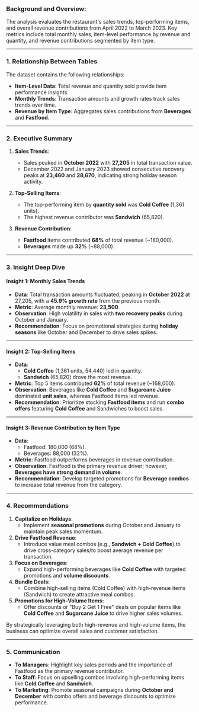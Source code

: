 ### Background and Overview:
The analysis evaluates the restaurant's sales trends, top-performing items, and overall revenue contributions from April 2022 to March 2023. Key metrics include total monthly sales, item-level performance by revenue and quantity, and revenue contributions segmented by item type.

---

### **1. Relationship Between Tables**
The dataset contains the following relationships:
- **Item-Level Data**: Total revenue and quantity sold provide item performance insights.
- **Monthly Trends**: Transaction amounts and growth rates track sales trends over time.
- **Revenue by Item Type**: Aggregates sales contributions from **Beverages** and **Fastfood**.

---

### **2. Executive Summary**
1. **Sales Trends**:
   - Sales peaked in **October 2022** with **27,205** in total transaction value.
   - December 2022 and January 2023 showed consecutive recovery peaks at **23,460** and **28,670**, indicating strong holiday season activity.

2. **Top-Selling Items**:
   - The top-performing item by **quantity sold** was **Cold Coffee** (1,361 units).
   - The highest revenue contributor was **Sandwich** (65,820).

3. **Revenue Contribution**:
   - **Fastfood** items contributed **68%** of total revenue (~180,000).
   - **Beverages** made up **32%** (~88,000).

---

### **3. Insight Deep Dive**

#### Insight 1: Monthly Sales Trends
- **Data**: Total transaction amounts fluctuated, peaking in **October 2022** at 27,205, with a **45.9% growth rate** from the previous month.
- **Metric**: Average monthly revenue: **23,500**.
- **Observation**: High volatility in sales with **two recovery peaks** during October and January.
- **Recommendation**: Focus on promotional strategies during **holiday seasons** like October and December to drive sales spikes.

---

#### Insight 2: Top-Selling Items
- **Data**:  
   - **Cold Coffee** (1,361 units, 54,440) led in quantity.  
   - **Sandwich** (65,820) drove the most revenue.  
- **Metric**: Top 5 items contributed **62%** of total revenue (~168,000).  
- **Observation**: Beverages like **Cold Coffee** and **Sugarcane Juice** dominated **unit sales**, whereas Fastfood items led revenue.
- **Recommendation**: Prioritize stocking **Fastfood items** and run **combo offers** featuring **Cold Coffee** and Sandwiches to boost sales.

---

#### Insight 3: Revenue Contribution by Item Type
- **Data**:  
   - Fastfood: 180,000 (68%).  
   - Beverages: 88,000 (32%).  
- **Metric**: Fastfood outperforms beverages in revenue contribution.
- **Observation**: Fastfood is the primary revenue driver; however, **Beverages have strong demand in volume**.
- **Recommendation**: Develop targeted promotions for **Beverage combos** to increase total revenue from the category.

---

### **4. Recommendations**
1. **Capitalize on Holidays**:
   - Implement **seasonal promotions** during October and January to maintain peak sales momentum.
2. **Drive Fastfood Revenue**:
   - Introduce value meal combos (e.g., **Sandwich + Cold Coffee**) to drive cross-category sales/to boost average revenue per transaction.
3. **Focus on Beverages**:
   - Expand high-performing beverages like **Cold Coffee** with targeted promotions and **volume discounts**.
4. **Bundle Deals:**
   - Combine high-selling items (Cold Coffee) with high-revenue items (Sandwich) to create attractive meal combos.  
5. **Promotions for High-Volume Items:**
   - Offer discounts or "Buy 2 Get 1 Free" deals on popular items like **Cold Coffee** and **Sugarcane Juice** to drive higher sales volumes.

By strategically leveraging both high-revenue and high-volume items, the business can optimize overall sales and customer satisfaction.

---

### **5. Communication**
- **To Managers**: Highlight key sales periods and the importance of Fastfood as the primary revenue contributor.
- **To Staff**: Focus on upselling combos involving high-performing items like **Cold Coffee** and **Sandwich**.
- **To Marketing**: Promote seasonal campaigns during **October and December** with combo offers and beverage discounts to optimize performance.

